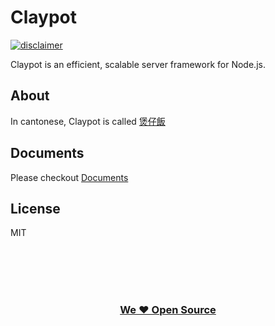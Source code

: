 # Claypot

[![disclaimer](https://github.com/cantonjs/claypot)](https://img.shields.io/badge/disclaimer-work%20on%20my%20machine-brightgreen.svg)

Claypot is an efficient, scalable server framework for Node.js.

## About

In cantonese, Claypot is called [煲仔飯](https://zh.wikipedia.org/zh-hk/%E9%8D%8B%E9%A3%AF#.E7.B2.B5.E5.BC.8F.E7.85.B2.E4.BB.94.E9.A3.AF)

## Documents

Please checkout [Documents](https://cantonjs.github.io/claypot/)

## License

MIT

<br />
<br />
<br />
<br />
<h3 align="center">
  <a href="https://github.com/cantonjs">We ❤️ Open Source</a>
</h3>
<br />
<br />
<br />
<br />
